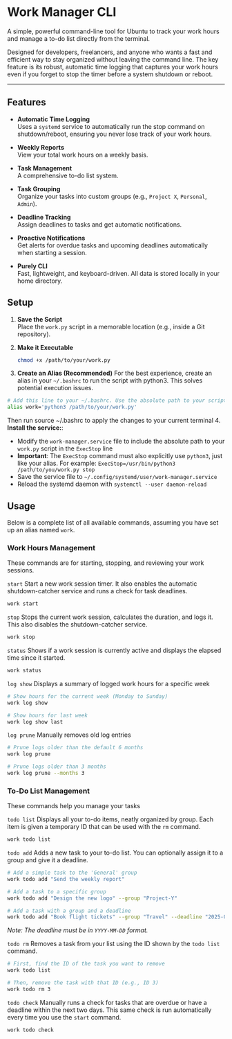 # Work Manager CLI

A simple, powerful command-line tool for Ubuntu to track your work hours and manage a to-do list directly from the terminal.

Designed for developers, freelancers, and anyone who wants a fast and efficient way to stay organized without leaving the command line. The key feature is its robust, automatic time logging that captures your work hours even if you forget to stop the timer before a system shutdown or reboot.

---

## Features

- **Automatic Time Logging**  
  Uses a `systemd` service to automatically run the stop command on shutdown/reboot, ensuring you never lose track of your work hours.

- **Weekly Reports**  
  View your total work hours on a weekly basis.

- **Task Management**  
  A comprehensive to-do list system.

- **Task Grouping**  
  Organize your tasks into custom groups (e.g., `Project X`, `Personal`, `Admin`).

- **Deadline Tracking**  
  Assign deadlines to tasks and get automatic notifications.

- **Proactive Notifications**  
  Get alerts for overdue tasks and upcoming deadlines automatically when starting a session.

- **Purely CLI**  
  Fast, lightweight, and keyboard-driven. All data is stored locally in your home directory.

## Setup

1. **Save the Script**  
   Place the `work.py` script in a memorable location (e.g., inside a Git repository).

2. **Make it Executable**
   ```bash
   chmod +x /path/to/your/work.py
   ```
3. **Create an Alias (Recommended)**
For the best experience, create an alias in your `~/.bashrc` to run the script with python3. This solves potential execution issues.
```bash
# Add this line to your ~/.bashrc. Use the absolute path to your script.
alias work='python3 /path/to/your/work.py'
```
Then run source ~/.bashrc to apply the changes to your current terminal
4. **Install the service:**:
- Modify the `work-manager.service` file to include the absolute path to your `work.py` script in the `ExecStop` line
- **Important**: The `ExecStop` command must also explicitly use `python3`, just like your alias. For example: `ExecStop=/usr/bin/python3 /path/to/you/work.py stop`
- Save the service file to `~/.config/systemd/user/work-manager.service`
- Reload the systemd daemon with `systemctl --user daemon-reload`

## Usage
Below is a complete list of all available commands, assuming you have set up an alias named `work`.

### Work Hours Management
These commands are for starting, stopping, and reviewing your work sessions.

`start`
Start a new work session timer. It also enables the automatic shutdown-catcher service and runs a check for task deadlines.
```bash
work start
```

`stop`
Stops the current work session, calculates the duration, and logs it. This also disables the shutdown-catcher service.
```bash
work stop
```

`status`
Shows if a work session is currently active and displays the elapsed time since it started.
```bash
work status
```

`log show`
Displays a summary of logged work hours for a specific week
```bash
# Show hours for the current week (Monday to Sunday)
work log show

# Show hours for last week
work log show last
```

`log prune`
Manually removes old log entries
```bash
# Prune logs older than the default 6 months
work log prune

# Prune logs older than 3 months
work log prune --months 3
```


### To-Do List Management
These commands help you manage your tasks

`todo list`
Displays all your to-do items, neatly organized by group. Each item is given a temporary ID that can be used with the `rm` command.
```bash
work todo list
```

`todo add`
Adds a new task to your to-do list. You can optionally assign it to a group and give it a deadline.
```bash
# Add a simple task to the 'General' group
work todo add "Send the weekly report"

# Add a task to a specific group
work todo add "Design the new logo" --group "Project-Y"

# Add a task with a group and a deadline
work todo add "Book flight tickets" --group "Travel" --deadline "2025-07-10"
```
*Note: The deadline must be in `YYYY-MM-DD` format.*

`todo rm`
Removes a task from your list using the ID shown by the `todo list` command.
```bash
# First, find the ID of the task you want to remove
work todo list

# Then, remove the task with that ID (e.g., ID 3)
work todo rm 3
```

`todo check`
Manually runs a check for tasks that are overdue or have a deadline within the next two days. This same check is run automatically every time you use the `start` command.
```bash
work todo check
```
